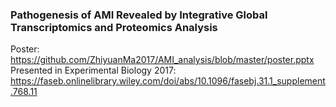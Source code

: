 ### Pathogenesis of AMI Revealed by Integrative Global Transcriptomics and Proteomics Analysis  ###

Poster: https://github.com/ZhiyuanMa2017/AMI_analysis/blob/master/poster.pptx  
Presented in Experimental Biology 2017: https://faseb.onlinelibrary.wiley.com/doi/abs/10.1096/fasebj.31.1_supplement.768.11  

